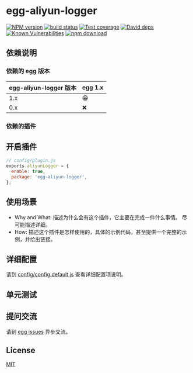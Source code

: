 # egg-aliyun-logger

[![NPM version][npm-image]][npm-url]
[![build status][travis-image]][travis-url]
[![Test coverage][codecov-image]][codecov-url]
[![David deps][david-image]][david-url]
[![Known Vulnerabilities][snyk-image]][snyk-url]
[![npm download][download-image]][download-url]

[npm-image]: https://img.shields.io/npm/v/egg-aliyun-logger.svg?style=flat-square
[npm-url]: https://npmjs.org/package/egg-aliyun-logger
[travis-image]: https://img.shields.io/travis/eggjs/egg-aliyun-logger.svg?style=flat-square
[travis-url]: https://travis-ci.org/eggjs/egg-aliyun-logger
[codecov-image]: https://img.shields.io/codecov/c/github/eggjs/egg-aliyun-logger.svg?style=flat-square
[codecov-url]: https://codecov.io/github/eggjs/egg-aliyun-logger?branch=master
[david-image]: https://img.shields.io/david/eggjs/egg-aliyun-logger.svg?style=flat-square
[david-url]: https://david-dm.org/eggjs/egg-aliyun-logger
[snyk-image]: https://snyk.io/test/npm/egg-aliyun-logger/badge.svg?style=flat-square
[snyk-url]: https://snyk.io/test/npm/egg-aliyun-logger
[download-image]: https://img.shields.io/npm/dm/egg-aliyun-logger.svg?style=flat-square
[download-url]: https://npmjs.org/package/egg-aliyun-logger

<!--
Description here.
-->

## 依赖说明

### 依赖的 egg 版本

egg-aliyun-logger 版本 | egg 1.x
--- | ---
1.x | 😁
0.x | ❌

### 依赖的插件
<!--

如果有依赖其它插件，请在这里特别说明。如

- security
- multipart

-->

## 开启插件

```js
// config/plugin.js
exports.aliyunLogger = {
  enable: true,
  package: 'egg-aliyun-logger',
};
```

## 使用场景

- Why and What: 描述为什么会有这个插件，它主要在完成一件什么事情。
尽可能描述详细。
- How: 描述这个插件是怎样使用的，具体的示例代码，甚至提供一个完整的示例，并给出链接。

## 详细配置

请到 [config/config.default.js](config/config.default.js) 查看详细配置项说明。

## 单元测试

<!-- 描述如何在单元测试中使用此插件，例如 schedule 如何触发。无则省略。-->

## 提问交流

请到 [egg issues](https://github.com/eggjs/egg/issues) 异步交流。

## License

[MIT](LICENSE)
